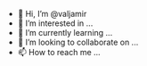 - 👋 Hi, I’m @valjamir
- 👀 I’m interested in ...
- 🌱 I’m currently learning ...
- 💞️ I’m looking to collaborate on ...
- 📫 How to reach me ...

<!---
valjamir/valjamir is a ✨ special ✨ repository because its `README.md` (this file) appears on your GitHub profile.
You can click the Preview link to take a look at your changes.
--->
